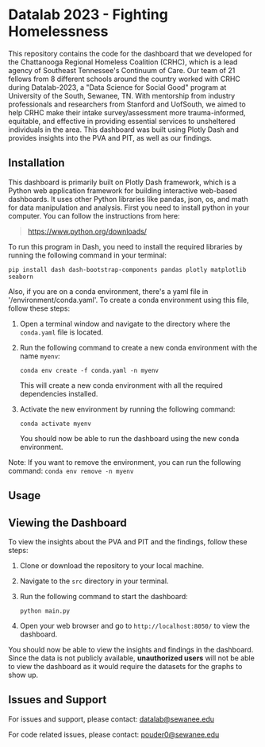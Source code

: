 # Datalab 2023 - Fighting Homelessness

This repository contains the code for the dashboard that we developed for the Chattanooga Regional Homeless Coalition (CRHC), which is a lead agency of Southeast Tennessee's Continuum of Care. Our team of 21 fellows from 8 different schools around the country worked with CRHC during Datalab-2023, a "Data Science for Social Good" program at University of the South, Sewanee, TN. With mentorship from industry professionals and researchers from Stanford and UofSouth, we aimed to help CRHC make their intake survey/assessment more trauma-informed, equitable, and effective in providing essential services to unsheltered individuals in the area. This dashboard was built using Plotly Dash and provides insights into the PVA and PIT, as well as our findings. 

## Installation

This dashboard is primarily built on Plotly Dash framework, which is a Python web application framework for building interactive web-based dashboards. It uses other Python libraries like pandas, json, os, and math for data manipulation and analysis. First you need to install python in your computer. You can follow the instructions from here: 

> https://www.python.org/downloads/

To run this program in Dash, you need to install the required libraries by running the following command in your terminal:

```pip install dash dash-bootstrap-components pandas plotly matplotlib seaborn```

Also, if you are on a conda environment, there's a yaml file in '/environment/conda.yaml'. To create a conda environment using this file, follow these steps:

1. Open a terminal window and navigate to the directory where the `conda.yaml` file is located.
2. Run the following command to create a new conda environment with the name `myenv`:

    ```conda env create -f conda.yaml -n myenv```

    This will create a new conda environment with all the required dependencies installed.
3. Activate the new environment by running the following command:

    ```conda activate myenv```

    You should now be able to run the dashboard using the new conda environment.

Note: If you want to remove the environment, you can run the following command:  ```conda env remove -n myenv```
    

## Usage

## Viewing the Dashboard

To view the insights about the PVA and PIT and the findings, follow these steps:

1. Clone or download the repository to your local machine.
2. Navigate to the `src` directory in your terminal.
3. Run the following command to start the dashboard:

    ```python main.py```

4. Open your web browser and go to `http://localhost:8050/` to view the dashboard.

You should now be able to view the insights and findings in the dashboard. Since the data is not publicly available, **unauthorized users** will not be able to view the dashboard as it would require the datasets for the graphs to show up.

## Issues and Support

For issues and support, please contact:
    datalab@sewanee.edu

For code related issues, please contact:
    pouder0@sewanee.edu
